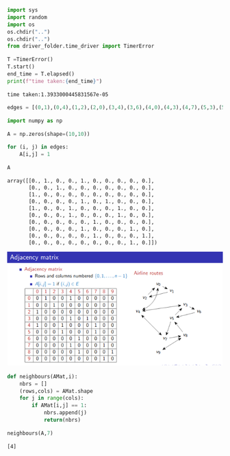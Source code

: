 ```python
import sys 
import random
import os 
os.chdir("..")
os.chdir("..")
from driver_folder.time_driver import TimerError 

```


```python
T =TimerError()
T.start()
end_time = T.elapsed()
print(f"time taken:{end_time}")
```

    time taken:1.3933000445831567e-05



```python
edges = [(0,1),(0,4),(1,2),(2,0),(3,4),(3,6),(4,0),(4,3),(4,7),(5,3),(5,7),(6,5),(7,4),(7,8),(8,5),(8,9),(9,8)]
```


```python
import numpy as np 
```


```python
A = np.zeros(shape=(10,10))
```


```python
for (i, j) in edges:
    A[i,j] = 1
```


```python
A
```




    array([[0., 1., 0., 0., 1., 0., 0., 0., 0., 0.],
           [0., 0., 1., 0., 0., 0., 0., 0., 0., 0.],
           [1., 0., 0., 0., 0., 0., 0., 0., 0., 0.],
           [0., 0., 0., 0., 1., 0., 1., 0., 0., 0.],
           [1., 0., 0., 1., 0., 0., 0., 1., 0., 0.],
           [0., 0., 0., 1., 0., 0., 0., 1., 0., 0.],
           [0., 0., 0., 0., 0., 1., 0., 0., 0., 0.],
           [0., 0., 0., 0., 1., 0., 0., 0., 1., 0.],
           [0., 0., 0., 0., 0., 1., 0., 0., 0., 1.],
           [0., 0., 0., 0., 0., 0., 0., 0., 1., 0.]])



![image.png](represntinggraph4.2_files/image.png)


```python
def neighbours(AMat,i):
    nbrs = []
    (rows,cols) = AMat.shape
    for j in range(cols):
        if AMat[i,j] == 1:
            nbrs.append(j)
            return(nbrs)

```


```python
neighbours(A,7)
```




    [4]




```python

```
